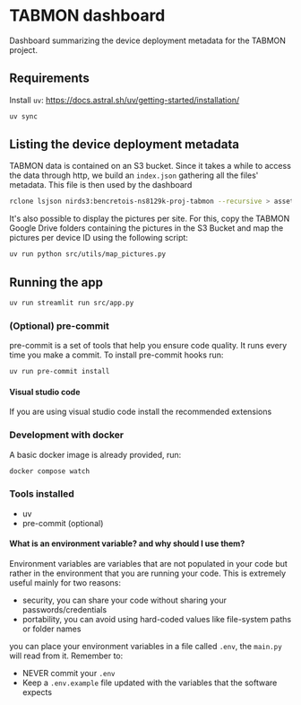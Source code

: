 # TABMON dashboard

Dashboard summarizing the device deployment metadata for the TABMON project.

## Requirements

Install `uv`: https://docs.astral.sh/uv/getting-started/installation/

```bash
uv sync
```

## Listing the device deployment metadata

TABMON data is contained on an S3 bucket. Since it takes a while to access the data through http, we build an `index.json` gathering all the files' metadata. This file is then used by the dashboard

```bash
rclone lsjson nirds3:bencretois-ns8129k-proj-tabmon --recursive > assets/index.json
```

It's also possible to display the pictures per site. For this, copy the TABMON Google Drive folders containing the pictures in the S3 Bucket and map the pictures per device ID using the following script:

```bash
uv run python src/utils/map_pictures.py
```

## Running the app

```bash
uv run streamlit run src/app.py
```

### (Optional) pre-commit
pre-commit is a set of tools that help you ensure code quality. It runs every time you make a commit.
To install pre-commit hooks run:
```bash
uv run pre-commit install
```

#### Visual studio code
If you are using visual studio code install the recommended extensions

### Development with docker
A basic docker image is already provided, run:
```bash
docker compose watch
```

### Tools installed
- uv
- pre-commit (optional)

#### What is an environment variable? and why should I use them?
Environment variables are variables that are not populated in your code but rather in the environment
that you are running your code. This is extremely useful mainly for two reasons:
- security, you can share your code without sharing your passwords/credentials
- portability, you can avoid using hard-coded values like file-system paths or folder names

you can place your environment variables in a file called `.env`, the `main.py` will read from it. Remember to:
- NEVER commit your `.env`
- Keep a `.env.example` file updated with the variables that the software expects
